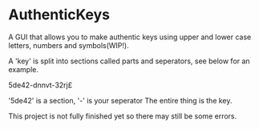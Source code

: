 # AuthenticKeys
A GUI that allows you to make authentic keys using upper and lower case letters, numbers and symbols(WIP!).

A 'key' is split into sections called parts and seperators, see below for an example.

5de42-dnnvt-32rj£ 

'5de42' is a section, 
'-' is your seperator
The entire thing is the key.

This project is not fully finished yet so there may still be some errors.
